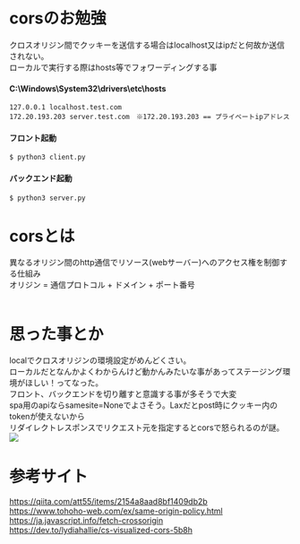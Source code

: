 # corsのお勉強

クロスオリジン間でクッキーを送信する場合はlocalhost又はipだと何故か送信されない。<br>
ローカルで実行する際はhosts等でフォワーディングする事<br>

#### C:\Windows\System32\drivers\etc\hosts
```
127.0.0.1 localhost.test.com
172.20.193.203 server.test.com　※172.20.193.203 == プライベートipアドレス
```

#### フロント起動
```
$ python3 client.py
```

#### バックエンド起動
```
$ python3 server.py
```

# corsとは
異なるオリジン間のhttp通信でリソース(webサーバー)へのアクセス権を制御する仕組み<br>
オリジン = 通信プロトコル + ドメイン + ポート番号<br>
<br>

# 思った事とか
localでクロスオリジンの環境設定がめんどくさい。<br>
ローカルだとなんかよくわからんけど動かんみたいな事があってステージング環境がほしい！ってなった。<br>
フロント、バックエンドを切り離すと意識する事が多そうで大変<br>
spa用のapiならsamesite=Noneでよさそう。Laxだとpost時にクッキー内のtokenが使えないから<br>
リダイレクトレスポンスでリクエスト元を指定するとcorsで怒られるのが謎。<br>
<img src="https://user-images.githubusercontent.com/72111956/147396385-7cf0185c-1b59-4173-8f5f-07a7c214e89b.png">

# 参考サイト
https://qiita.com/att55/items/2154a8aad8bf1409db2b<br>
https://www.tohoho-web.com/ex/same-origin-policy.html<br>
https://ja.javascript.info/fetch-crossorigin<br>
https://dev.to/lydiahallie/cs-visualized-cors-5b8h<br>
